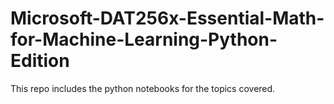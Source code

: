 # Microsoft-DAT256x-Essential-Math-for-Machine-Learning-Python-Edition
This repo includes the python notebooks for the topics covered.

